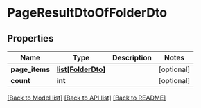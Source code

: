 # PageResultDtoOfFolderDto

## Properties
Name | Type | Description | Notes
------------ | ------------- | ------------- | -------------
**page_items** | [**list[FolderDto]**](FolderDto.md) |  | [optional] 
**count** | **int** |  | [optional] 

[[Back to Model list]](../README.md#documentation-for-models) [[Back to API list]](../README.md#documentation-for-api-endpoints) [[Back to README]](../README.md)


